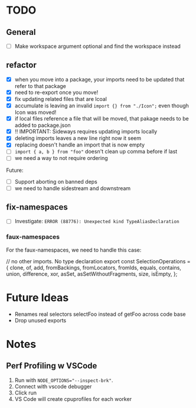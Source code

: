 # TODO

## General

- [ ] Make workspace argument optional and find the workspace instead

## refactor

- [x] when you move into a package, your imports need to be updated that refer to that package
- [x] need to re-export once you move!
- [x] fix updating related files that are lcoal
- [x] accumulate is leaving an invalid `import {} from "./Icon";` even though Icon was moved!
- [x] if local files reference a file that will be moved, that pakage needs to be added to package.json
- [x] !! IMPORTANT: Sideways requires updating imports locally
- [x] deleting imports leaves a new line right now it seem
- [x] replacing doesn't handle an import that is now empty
- [ ] `import { a, b } from "foo"` doesn't clean up comma before if last
- [ ] we need a way to not require ordering

Future:

- [ ] Support aborting on banned deps
- [ ] we need to handle sidestream and downstream

## fix-namespaces

- [ ] Investigate: `ERROR (88776): Unexpected kind TypeAliasDeclaration`

### faux-namespaces

For the faux-namespaces, we need to handle this case:

// no other imports. No type declaration
export const SelectionOperations = {
clone,
of,
add,
fromBackings,
fromLocators,
fromIds,
equals,
contains,
union,
difference,
xor,
asSet,
asSetWithoutFragments,
size,
isEmpty,
};

# Future Ideas

- Renames real selectors selectFoo instead of getFoo across code base
- Drop unused exports

# Notes

## Perf Profiling w VSCode

1. Run with `NODE_OPTIONS="--inspect-brk"`.
2. Connect with vscode debugger
3. Click run
4. VS Code will create cpuprofiles for each worker
